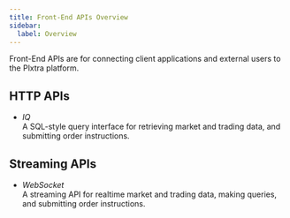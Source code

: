 ```yaml
---
title: Front-End APIs Overview
sidebar:
  label: Overview
---
```


Front-End APIs are for connecting client applications and external users to the Plxtra platform.

## HTTP APIs

* *IQ*\
  A SQL-style query interface for retrieving market and trading data, and submitting order instructions.

## Streaming APIs

* *WebSocket*\
  A streaming API for realtime market and trading data, making queries, and submitting order instructions.
